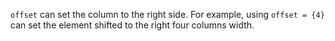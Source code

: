 `offset` can set the column to the right side. For example, using `offset = {4}` can set the element shifted to the right four columns width.